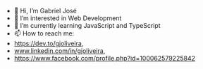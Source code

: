 - 👋 Hi, I’m Gabriel José
- 👀 I’m interested in Web Development
- 🌱 I’m currently learning JavaScript and TypeScript
- 📫 How to reach me: 
-   https://dev.to/gjoliveira,
-   www.linkedin.com/in/gjoliveira, 
-   https://www.facebook.com/profile.php?id=100062579225842
<!---
gjoliveira/gjoliveira is a ✨ special ✨ repository because its `README.md` (this file) appears on your GitHub profile.
You can click the Preview link to take a look at your changes.
--->
